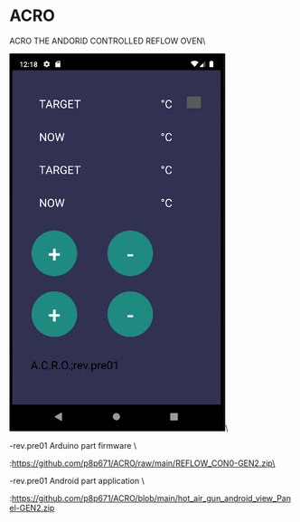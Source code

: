 # ACRO
ACRO THE ANDORID CONTROLLED REFLOW OVEN\


![guthub-small](https://github.com/p8p671/ACRO/blob/readme_files/Screenshot%202023-01-22%20121822.png)\
 


-rev.pre01 Arduino part firmware \

:https://github.com/p8p671/ACRO/raw/main/REFLOW_CON0-GEN2.zip\

-rev.pre01 Android part application \

:https://github.com/p8p671/ACRO/blob/main/hot_air_gun_android_view_Panel-GEN2.zip
